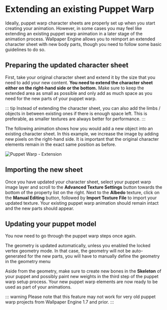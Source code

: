 # Extending an existing Puppet Warp

Ideally, puppet warp character sheets are properly set up when you start creating your animation. However, in some cases you may feel like extending an existing puppet warp animation in a later stage of the animation process. Wallpaper Engine allows you to reimport an extended character sheet with new body parts, though you need to follow some basic guidelines to do so.

## Preparing the updated character sheet

First, take your original character sheet and extend it by the size that you need to add your new content. **You need to extend the character sheet either on the right-hand side or the bottom.** Make sure to keep the extended area as small as possible and only add as much space as you need for the new parts of your puppet warp.

::: tip
Instead of extending the character sheet, you can also add the limbs / objects in between existing ones if there is enough space left. This is preferable, as smaller textures are always better for performance.
:::

The following animation shows how you would add a new object into an existing character sheet. In this example, we increase the image by adding new pixels on the right-hand side. It is important that the original character elements remain in the exact same position as before.

![Puppet Warp - Extension](/img/puppet-warp/puppet_warp_extension.gif)

## Importing the new sheet

Once you have updated your character sheet, select your puppet warp image layer and scroll to the **Advanced Texture Settings** button towards the bottom of the property list on the right. Next to the **Albedo** texture, click on the **Manual Editing** button, followed by **Import Texture File** to import your updated texture. Your existing puppet warp animation should remain intact and the new parts should appear.

## Updating your puppet model

You now need to go through the puppet warp steps once again.

The geometry is updated automatically, unless you enabled the locked vertex geometry mode. In that case, the geometry will not be auto-generated for the new parts, you will have to manually define the geometry in the geometry menu

Aside from the geometry, make sure to create new bones in the **Skeleton** of your puppet and possibly paint new weights in the third step of the puppet warp setup process. Your new puppet warp elements are now ready to be used as part of your animations.

::: warning
Please note that this feature may not work for very old puppet warp projects from Wallpaper Engine 1.7 and prior.
:::